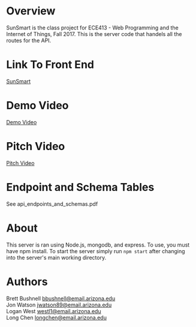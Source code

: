 # Overview
SunSmart is the class project for ECE413 - Web Programming and the Internet of Things, Fall 2017.
This is the server code that handels all the routes for the API.

# Link To Front End
[SunSmart](http://ec2-52-24-65-220.us-west-2.compute.amazonaws.com:3000/signin.html)

# Demo Video
[Demo Video](https://youtu.be/Q6plfr6auaQ)

# Pitch Video
[Pitch Video](https://youtu.be/tFbIQvWqfHA)

# Endpoint and Schema Tables
See api_endpoints_and_schemas.pdf

# About
This server is ran using Node.js, mongodb, and express. To use, you must have npm install. To start the server simply run `npm start` after changing into the server's main 
working directory.

# Authors
Brett Bushnell <bbushnell@email.arizona.edu>    
Jon Watson <jwatson89@email.arizona.edu>   
Logan West <westl1@email.arizona.edu>   
Long Chen <longchen@email.arizona.edu>
